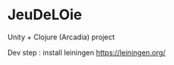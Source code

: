 # JeuDeLOie

Unity + Clojure (Arcadia) project

Dev step :
install leiningen https://leiningen.org/

